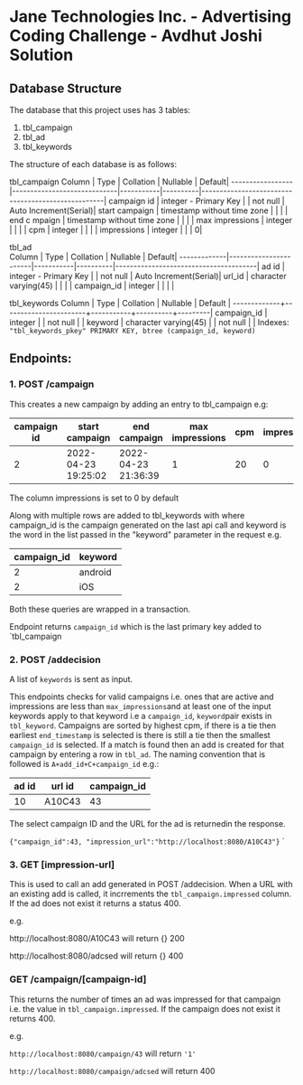 # Jane Technologies Inc. - Advertising Coding Challenge - Avdhut Joshi Solution

## Database Structure

The database that this project uses has 3 tables:
1. tbl_campaign
2. tbl_ad
3. tbl_keywords

The structure of each database is as follows:

tbl_campaign
     Column      |            Type             | Collation | Nullable |                      Default|
-----------------|-----------------------------|-----------|----------|---------------------------------------------------|
 campaign id     | integer - Primary Key       |           | not null | Auto Increment(Serial)|
 start campaign  | timestamp without time zone |           |          | |
 end c mpaign    | timestamp without time zone |           |          | |
 max impressions | integer                     |           |          | |
 cpm             | integer                     |           |          | |
 impressions     | integer                     |           |          | 0|

 
 
tbl_ad                                   
   Column    |         Type          | Collation | Nullable |                Default|
-------------|-----------------------|-----------|----------|---------------------------------------|
 ad id       | integer - Primary Key |           | not null | Auto Increment(Serial)|
 url_id      | character varying(45) |           |          | |
 campaign_id | integer               |           |          | |

tbl_keywords
   Column    |         Type          | Collation | Nullable | Default |
-------------+-----------------------+-----------+----------+---------|
 campaign_id | integer               |           | not null | |
 keyword     | character varying(45) |           | not null | |
Indexes: `"tbl_keywords_pkey" PRIMARY KEY, btree (campaign_id, keyword)`
    
    

## Endpoints:

### 1. POST /campaign
This creates a new campaign by adding an entry to tbl_campaign e.g:

 campaign id |   start campaign    |    end campaign     | max impressions | cpm | impressions |
-------------|---------------------|---------------------|-----------------|-----|-------------
2 | 2022-04-23 19:25:02 | 2022-04-23 21:36:39 |               1 |  20 |           0|

The column impressions is set to 0 by default

Along with multiple rows are added to tbl_keywords with where campaign_id is the campaign generated on the last api call and keyword is the word in the list passed in the "keyword" parameter in the request e.g.

 campaign_id | keyword |
-------------|---------|
2 | android |
2 | iOS |
          
          
Both these queries are wrapped in a transaction.

Endpoint returns `campaign_id` which is the last primary key added to `tbl_campaign


### 2. POST /addecision
A list of `keywords` is sent as input.

This endpoints checks for valid campaigns i.e. ones that are active and impressions are less than `max_impressions`and at least one of the input keywords apply to that keyword i.e a `campaign_id`, `keyword`pair exists in `tbl_keyword`. Campaigns are sorted by highest cpm, if there is a tie then earliest `end_timestamp` is selected is there is still a tie then the smallest `campaign_id` is selected. If a match is found then an add is created for that campaign by entering a row in `tbl_ad`. The naming convention that is followed is `A+add_id+C+campaign_id` e.g.:

 ad id | url id | campaign_id |
-------|--------|------------- |
    10 | A10C43 |          43|

The select campaign ID	and the URL for the ad is returnedin the response.

`{"campaign_id":43, "impression_url":"http://localhost:8080/A10C43"}` 
`
### 3. GET [impression-url] 
This is used to call an add generated in  POST /addecision. When a URL with an existing add is called, it incrrements the `tbl_campaign.impressed` column. If the ad does not exist it returns a status 400.

e.g. 

http://localhost:8080/A10C43 will return {} 200

http://localhost:8080/adcsed will return {} 400

### GET /campaign/[campaign-id]
This returns the number of times an ad was impressed for that campaign i.e. the value in `tbl_campaign.impressed`. If the campaign does not exist it returns 400.

e.g. 

`http://localhost:8080/campaign/43` will return `'1'` 

`http://localhost:8080/campaign/adcsed` will return 400

